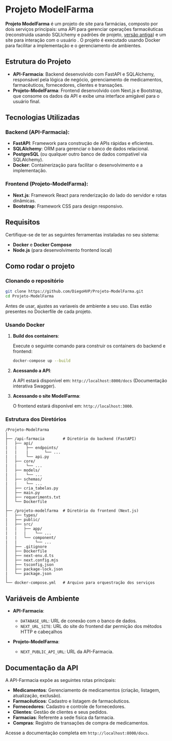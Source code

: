 # Projeto ModelFarma

**Projeto ModelFarma** é um projeto de site para farmácias, composto por dois serviços principais: uma API para gerenciar operações farmacêuticas (reconstruida usando SQLlchemy e padrões de projeto, [versão antiga](https://github.com/DiegoHVP/Projeto-ApiFarmacia)) e um site para interação com o usuário . O projeto é executado usando Docker para facilitar a implementação e o gerenciamento de ambientes.

## Estrutura do Projeto

- **API-Farmacia**: Backend desenvolvido com FastAPI e SQLAlchemy, responsável pela lógica de negócio, gerenciamento de medicamentos, farmacêuticos, fornecedores, clientes e transações.
- **Projeto-ModelFarma**: Frontend desenvolvido com Next.js e Bootstrap, que consome os dados da API e exibe uma interface amigável para o usuário final.

## Tecnologias Utilizadas

### Backend (API-Farmacia):
- **FastAPI**: Framework para construção de APIs rápidas e eficientes.
- **SQLAlchemy**: ORM para gerenciar o banco de dados relacional.
- **PostgreSQL** (ou qualquer outro banco de dados compatível via SQLAlchemy).
- **Docker**: Containerização para facilitar o desenvolvimento e a implementação.
  
### Frontend (Projeto-ModelFarma):
- **Next.js**: Framework React para renderização do lado do servidor e rotas dinâmicas.
- **Bootstrap**: Framework CSS para design responsivo.

## Requisitos

Certifique-se de ter as seguintes ferramentas instaladas no seu sistema:

- **Docker** e **Docker Compose**
- **Node.js** (para desenvolvimento frontend local)

## Como rodar o projeto

### Clonando o repositório

```bash
git clone https://github.com/DiegoHVP/Projeto-ModelFarma.git
cd Projeto-ModelFarma
```

Antes de usar, ajustes as variaveis de ambiente a seu uso. Elas estão presentes no Dockerfile de cada projeto.

### Usando Docker

1. **Build dos containers**:

   Execute o seguinte comando para construir os containers do backend e frontend:
   
   ```bash
   docker-compose up --build
   ```

2. **Acessando a API**:

   A API estará disponível em: `http://localhost:8000/docs` (Documentação interativa Swagger).

3. **Acessando o site ModelFarma**:

   O frontend estará disponível em: `http://localhost:3000`.

### Estrutura dos Diretórios

```
/Projeto-ModelFarma
│
├── /api-farmacia        # Diretório do backend (FastAPI)
│   ├── api/
|   |    ├── endpoints/
|   |    |       └── ...
|   |    └── api.py
│   ├── core/
|   |    └── ...
│   ├── models/
|   |    └── ...
│   ├── schemas/
|   |    └── ...
│   ├── cria_tabelas.py
│   ├── main.py
│   ├── requeriments.txt
│   └── Dockerfile
│
├── /projeto-modelfarma  # Diretório do frontend (Next.js)
│   ├── types/
|   ├── public/
│   ├── src/
|   |   ├── app/
|   |   |    └── ... 
|   |   └── component/
|   |        └── ...
│   ├── .gitignore
│   ├── Dockerfile
│   ├── next-env.d.ts
│   ├── next.config.mjs
│   ├── tsconfig.json
│   ├── package-lock.json
|   └── package.json
│
└── docker-compose.yml   # Arquivo para orquestração dos serviços
```

## Variáveis de Ambiente

- **API-Farmacia**:
  - `DATABASE_URL`: URL de conexão com o banco de dados.
  - `NEXT_URL_SITE`: URL do site do frontend dar permição dos métodos HTTP e cabeçalhos

- **Projeto-ModelFarma**:
  - `NEXT_PUBLIC_API_URL`: URL da API-Farmacia.



## Documentação da API

A API-Farmacia expõe as seguintes rotas principais:

- **Medicamentos**: Gerenciamento de medicamentos (criação, listagem, atualização, exclusão).
- **Farmacêuticos**: Cadastro e listagem de farmacêuticos.
- **Fornecedores**: Cadastro e controle de fornecedores.
- **Clientes**: Gestão de clientes e seus pedidos.
- **Farmacias**: Referente a sede fisica da farmacia.
- **Compras**: Registro de transações de compra de medicamentos.

Acesse a documentação completa em `http://localhost:8000/docs`.
